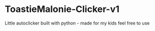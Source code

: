 # ToastieMalonie-Clicker-v1
Little autoclicker built with python - made for my kids feel free to use
